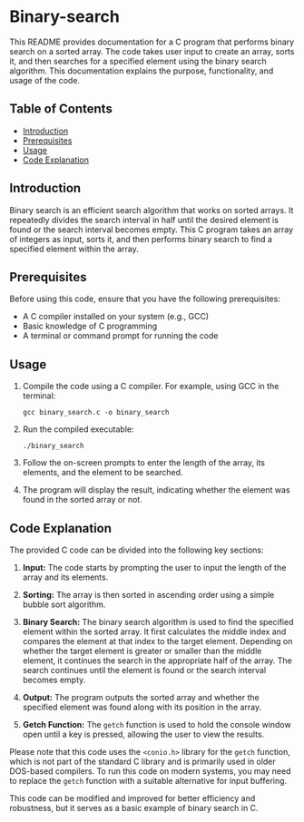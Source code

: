 # Binary-search

This README provides documentation for a C program that performs binary search on a sorted array. The code takes user input to create an array, sorts it, and then searches for a specified element using the binary search algorithm. This documentation explains the purpose, functionality, and usage of the code.

## Table of Contents
- [Introduction](#introduction)
- [Prerequisites](#prerequisites)
- [Usage](#usage)
- [Code Explanation](#code-explanation)

## Introduction

Binary search is an efficient search algorithm that works on sorted arrays. It repeatedly divides the search interval in half until the desired element is found or the search interval becomes empty. This C program takes an array of integers as input, sorts it, and then performs binary search to find a specified element within the array.

## Prerequisites

Before using this code, ensure that you have the following prerequisites:
- A C compiler installed on your system (e.g., GCC)
- Basic knowledge of C programming
- A terminal or command prompt for running the code

## Usage

1. Compile the code using a C compiler. For example, using GCC in the terminal:

   ```shell
   gcc binary_search.c -o binary_search
   ```

2. Run the compiled executable:

   ```shell
   ./binary_search
   ```

3. Follow the on-screen prompts to enter the length of the array, its elements, and the element to be searched.

4. The program will display the result, indicating whether the element was found in the sorted array or not.

## Code Explanation

The provided C code can be divided into the following key sections:

1. **Input:** The code starts by prompting the user to input the length of the array and its elements.

2. **Sorting:** The array is then sorted in ascending order using a simple bubble sort algorithm.

3. **Binary Search:** The binary search algorithm is used to find the specified element within the sorted array. It first calculates the middle index and compares the element at that index to the target element. Depending on whether the target element is greater or smaller than the middle element, it continues the search in the appropriate half of the array. The search continues until the element is found or the search interval becomes empty.

4. **Output:** The program outputs the sorted array and whether the specified element was found along with its position in the array.

5. **Getch Function:** The `getch` function is used to hold the console window open until a key is pressed, allowing the user to view the results.

Please note that this code uses the `<conio.h>` library for the `getch` function, which is not part of the standard C library and is primarily used in older DOS-based compilers. To run this code on modern systems, you may need to replace the `getch` function with a suitable alternative for input buffering.

This code can be modified and improved for better efficiency and robustness, but it serves as a basic example of binary search in C.
